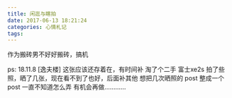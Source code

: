 ```yaml
---
title: 闲逛与瞎拍
date: 2017-06-13 18:21:24
categories: 心情札记
tags:
---
```

作为搬砖男不好好搬砖，搞机
<!-- more -->
ps: 18.11.8 [逸夫楼] 这张应该还存着在，有时间补
淘了个二手 富士xe2s 拍了些照，晒了几张，现在看不到了也好，后面补其他
想把几次晒照的 post 整成一个 post 一直不知道怎么弄 有机会再做…………